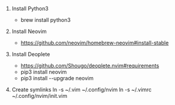 1. Install Python3

    - brew install python3

2. Install Neovim

    - https://github.com/neovim/homebrew-neovim#install-stable

3. Install Deoplete

    - https://github.com/Shougo/deoplete.nvim#requirements
    - pip3 install neovim
    - pip3 install --upgrade neovim

4. Create symlinks
    ln -s ~/.vim ~/.config/nvim
    ln -s ~/.vimrc ~/.config/nvim/init.vim

